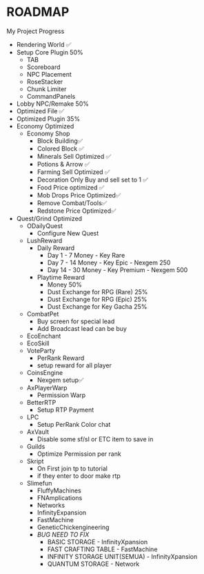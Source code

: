# ROADMAP
My Project Progress
- Rendering World ✅
- Setup Core Plugin 50%
  - TAB
  - Scoreboard
  - NPC Placement
  - RoseStacker
  - Chunk Limiter
  - CommandPanels
- Lobby NPC/Remake 50%
- Optimized File ✅
- Optimized Plugin 35%
- Economy Optimized
  - Economy Shop
    - Block Building✅
    - Colored Block ✅
    - Minerals Sell Optimized ✅
    - Potions & Arrow ✅
    - Farming Sell Optimized ✅
    - Decoration Only Buy and sell set to 1 ✅
    - Food Price optimized ✅
    - Mob Drops Price Optimized✅
    - Remove Combat/Tools✅
    - Redstone Price Optimized✅
- Quest/Grind Optimized
  - ODailyQuest
    - Configure New Quest
  - LushReward
    - Daily Reward
      - Day 1 - 7 Money - Key Rare
      - Day 7 - 14 Money - Key Epic - Nexgem 250
      - Day 14 - 30 Money - Key Premium - Nexgem 500
    - Playtime Reward
      - Money 50%
      - Dust Exchange for RPG (Rare) 25%
      - Dust Exchange for RPG (Epic) 25%
      - Dust Exchange for Key Gacha 25%
  - CombatPet
    - Buy screen for special lead
    - Add Broadcast lead can be buy
  - EcoEnchant
  - EcoSkill
  - VoteParty
    - PerRank Reward
    - setup reward for all player
  - CoinsEngine
    - Nexgem setup✅
  - AxPlayerWarp
    - Permission Warp
  - BetterRTP
    - Setup RTP Payment
  - LPC
    - Setup PerRank Color chat
  - AxVault
    - Disable some sf/sl or ETC item to save in
  - Guilds
    - Optimize Permission per rank
  - Skript
    - On First join tp to tutorial
    - if they enter to door make rtp
  - Slimefun
    - FluffyMachines
    - FNAmplications
    - Networks
    - InfinityExpansion
    - FastMachine
    - GeneticChickengineering
    - *BUG NEED TO FIX*
      - BASIC STORAGE - InfinityXpansion
      - FAST CRAFTING TABLE - FastMachine
      - INFINITY STORAGE UNIT(SEMUA) - InfinityXpansion
      - QUANTUM STORAGE - Network
